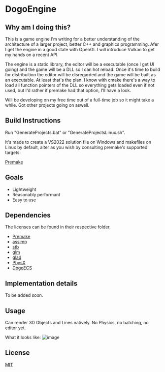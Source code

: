 # DogoEngine
## Why am I doing this?

This is a game engine I'm writing for a better understanding of the architecture of a larger project, better C++ and graphics programming.
Afer I get the engine in a good state with OpenGL I will introduce Vulkan to get my hands on a recent API.

The engine is a static library, the editor will be a executable (once I get UI going) and the game will be a DLL so I can hot reload. Once it's time to build for distribuition the editor will be disregarded and the game will be built as an executable. At least that's the plan.
I know with cmake there's a way to load all function pointers of the DLL so everything gets loaded even if not used, but I'd rather if premake had that option, I'll have a look.

Will be developing on my free time out of a full-time job so it might take a while. Got other projects going on aswell.


## Build Instructions
Run "GenerateProjects.bat" or "GenerateProjectsLinux.sh".

It's made to create a VS2022 solution file on Windows and makefiles on Linux by default, alter as you wish by consulting premake's supported targets:

[Premake](https://premake.github.io/docs/using-premake)

## Goals
- Lightweight
- Reasonably performant
- Easy to use

## Dependencies
The licenses can be found in their respective folder.
- [Premake](https://premake.github.io/)
- [assimp](https://github.com/assimp/assimp)
- [stb](https://github.com/nothings/stb)
- [glm](https://github.com/icaven/glm)
- [glad](https://github.com/Dav1dde/glad)
- [PhysX](https://github.com/NVIDIA-Omniverse/PhysX)
- [DogoECS](https://github.com/dogopequi/DogoECS)



## Implementation details

To be added soon.

## Usage
Can render 3D Objects and Lines natively. No Physics, no batching, no editor yet.

What it looks like:
![image](https://github.com/user-attachments/assets/2ed5c1ed-5513-444a-b491-f7ce831189d3)


## License

[MIT](https://choosealicense.com/licenses/mit/)
